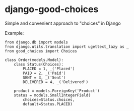 django-good-choices
===================

Simple and convenient approach to "choices" in Django

Example:

    from django.db import models
    from django.utils.translation import ugettext_lazy as _
    from good_choices import Choices
    
    class Order(models.Model):
        class Status(Choices):
            PLACED = 1, _('Placed')
            PAID = 2, _('Paid')
            SENT = 3, _('Sent')
            DELIVERED = 4, _('Delivered')
    
        product = models.ForeignKey('Product')
        status = models.SmallIntegerField(
            choices=Status.choices,
            default=Status.PLACED)
